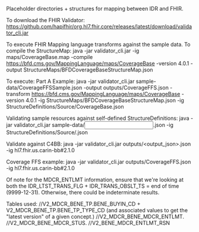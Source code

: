 Placeholder directories + structures for mapping between IDR and FHIR.

To download the FHIR Validator:
https://github.com/hapifhir/org.hl7.fhir.core/releases/latest/download/validator_cli.jar

To execute FHIR Mapping language transforms against the sample data.
To compile the StructureMap:
java -jar validator_cli.jar -ig maps/CoverageBase.map -compile https://bfd.cms.gov/MappingLanguage/maps/CoverageBase -version 4.0.1 -output StructureMaps/BFDCoverageBaseStructureMap.json 

To execute:
Part A Example:
java -jar validator_cli.jar sample-data/CoverageFFSSample.json -output outputs/CoverageFFS.json -transform https://bfd.cms.gov/MappingLanguage/maps/CoverageBase -version 4.0.1 -ig StructureMaps/BFDCoverageBaseStructureMap.json -ig StructureDefinitions/Source/CoverageBase.json

Validating sample resources against self-defined StructureDefinitions:
java -jar validator_cli.jar sample-data/<input>.json -ig StructureDefinitions/Source/<applicable structure definition>.json

Validate against C4BB:
java -jar validator_cli.jar outputs/<output_json>.json -ig hl7.fhir.us.carin-bb#2.1.0

Coverage FFS example:
java -jar validator_cli.jar outputs/CoverageFFS.json -ig hl7.fhir.us.carin-bb#2.1.0


Of note for the MDCR_ENTLMT information, ensure that we're looking at both the IDR_LTST_TRANS_FLG + IDR_TRANS_OBSLT_TS = end of time (9999-12-31). Otherwise, there could be indeterminate results.


Tables used:
//V2_MDCR_BENE_TP.BENE_BUYIN_CD + V2_MDCR_BENE_TP.BENE_TP_TYPE_CD (and associated values to get the "latest version" of a given concept.)
//V2_MDCR_BENE_MDCR_ENTLMT.
//V2_MDCR_BENE_MDCR_STUS.
//V2_BENE_MDCR_ENTLMT_RSN

